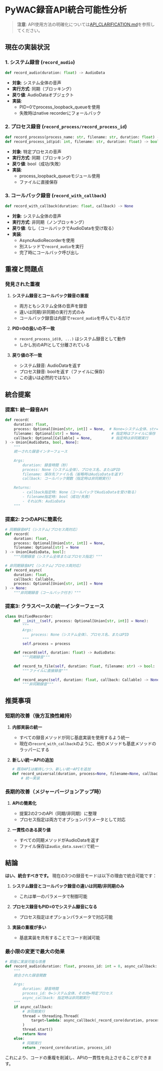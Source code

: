 # PyWAC録音API統合可能性分析

> **注意**: API使用方法の明確化については[API_CLARIFICATION.md](API_CLARIFICATION.md)を参照してください。

## 現在の実装状況

### 1. システム録音 (`record_audio`)
```python
def record_audio(duration: float) -> AudioData
```
- **対象**: システム全体の音声
- **実行方式**: 同期（ブロッキング）
- **戻り値**: AudioDataオブジェクト
- **実装**: 
  - PID=0でprocess_loopback_queueを使用
  - 失敗時はnative recorderにフォールバック

### 2. プロセス録音 (`record_process/record_process_id`)
```python
def record_process(process_name: str, filename: str, duration: float) -> bool
def record_process_id(pid: int, filename: str, duration: float) -> bool
```
- **対象**: 特定プロセスの音声
- **実行方式**: 同期（ブロッキング）
- **戻り値**: bool（成功/失敗）
- **実装**: 
  - process_loopback_queueモジュール使用
  - ファイルに直接保存

### 3. コールバック録音 (`record_with_callback`)
```python
def record_with_callback(duration: float, callback) -> None
```
- **対象**: システム全体の音声
- **実行方式**: 非同期（ノンブロッキング）
- **戻り値**: なし（コールバックでAudioDataを受け取る）
- **実装**: 
  - AsyncAudioRecorderを使用
  - 別スレッドで`record_audio`を実行
  - 完了時にコールバック呼び出し

## 重複と問題点

### 発見された重複

1. **システム録音とコールバック録音の重複**
   - 両方ともシステム全体の音声を録音
   - 違いは同期/非同期の実行方式のみ
   - コールバック録音は内部で`record_audio`を呼んでいるだけ

2. **PID=0の扱いの不一致**
   - `record_process_id(0, ...)` はシステム録音として動作
   - しかし別のAPIとして分離されている

3. **戻り値の不一致**
   - システム録音: AudioDataを返す
   - プロセス録音: boolを返す（ファイルに保存）
   - この違いは必然的ではない

## 統合提案

### 提案1: 統一録音API
```python
def record(
    duration: float,
    process: Optional[Union[str, int]] = None,  # None=システム全体、str=プロセス名、int=PID
    filename: Optional[str] = None,              # 指定時はファイルに保存
    callback: Optional[Callable] = None,         # 指定時は非同期実行
) -> Union[AudioData, bool, None]:
    """
    統一された録音インターフェース
    
    Args:
        duration: 録音時間（秒）
        process: None（システム全体）、プロセス名、またはPID
        filename: 保存先ファイル名（省略時はAudioDataを返す）
        callback: コールバック関数（指定時は非同期実行）
    
    Returns:
        - callback指定時: None（コールバックでAudioDataを受け取る）
        - filename指定時: bool（成功/失敗）
        - それ以外: AudioData
    """
```

### 提案2: 2つのAPIに簡素化
```python
# 同期録音API（システム/プロセス両対応）
def record(
    duration: float,
    process: Optional[Union[str, int]] = None,
    filename: Optional[str] = None
) -> Union[AudioData, bool]:
    """同期録音（システム全体またはプロセス指定）"""
    
# 非同期録音API（システム/プロセス両対応）
def record_async(
    duration: float,
    callback: Callable,
    process: Optional[Union[str, int]] = None
) -> None:
    """非同期録音（コールバック付き）"""
```

### 提案3: クラスベースの統一インターフェース
```python
class UnifiedRecorder:
    def __init__(self, process: Optional[Union[str, int]] = None):
        """
        Args:
            process: None（システム全体）、プロセス名、またはPID
        """
        self.process = process
    
    def record(self, duration: float) -> AudioData:
        """同期録音"""
        
    def record_to_file(self, duration: float, filename: str) -> bool:
        """ファイルに直接録音"""
        
    def record_async(self, duration: float, callback: Callable) -> None:
        """非同期録音"""
```

## 推奨事項

### 短期的改善（後方互換性維持）

1. **内部実装の統一**
   - すべての録音メソッドが同じ基底実装を使用するよう統一
   - 現在の`record_with_callback`のように、他のメソッドも基底メソッドのラッパーにする

2. **新しい統一APIの追加**
   ```python
   # 既存APIは維持しつつ、新しい統一APIを追加
   def record_universal(duration, process=None, filename=None, callback=None):
       # 統一実装
   ```

### 長期的改善（メジャーバージョンアップ時）

1. **APIの簡素化**
   - 提案2の2つのAPI（同期/非同期）に整理
   - プロセス指定は両方でオプションパラメータとして対応

2. **一貫性のある戻り値**
   - すべての同期メソッドがAudioDataを返す
   - ファイル保存は`audio_data.save()`で統一

## 結論

**はい、統合すべきです。** 現在の3つの録音モードは以下の理由で統合可能です：

1. **システム録音とコールバック録音の違いは同期/非同期のみ**
   - これは単一のパラメータで制御可能

2. **プロセス録音もPID=0でシステム録音になる**
   - プロセス指定はオプションパラメータで対応可能

3. **実装の重複が多い**
   - 基底実装を共有することでコード削減可能

### 最小限の変更で最大の効果

```python
# 即座に実装可能な改善
def record_audio(duration: float, process_id: int = 0, async_callback: Optional[Callable] = None) -> Optional[AudioData]:
    """
    統合された録音関数
    
    Args:
        duration: 録音時間
        process_id: 0=システム全体、その他=特定プロセス
        async_callback: 指定時は非同期実行
    """
    if async_callback:
        # 非同期実行
        thread = threading.Thread(
            target=lambda: async_callback(_record_core(duration, process_id))
        )
        thread.start()
        return None
    else:
        # 同期実行
        return _record_core(duration, process_id)
```

これにより、コードの重複を削減し、APIの一貫性を向上させることができます。
